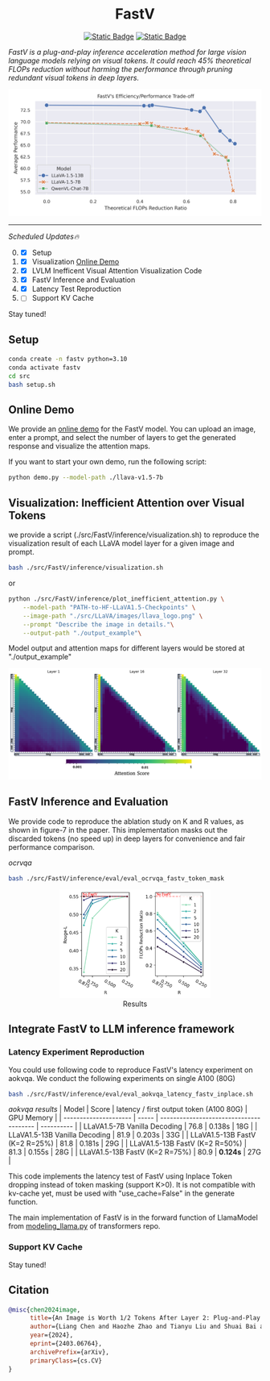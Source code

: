 <h1 align="center">FastV</h1>

<p align="center">
<a href="https://arxiv.org/abs/2403.06764">
<img alt="Static Badge" src="https://img.shields.io/badge/FastV-ArXiv-red"></a>

<a href="https://www.fastv.work/">
<img alt="Static Badge" src="https://img.shields.io/badge/Demo-Gradio-yellow"></a>
</p>

*FastV is a plug-and-play inference acceleration method for large vision language models relying on visual tokens. It could reach 45\% theoretical FLOPs reduction without harming the performance through pruning redundant visual tokens in deep layers.*

<div align=center>
<img width="600" src="./figs/fastv_tradeoff.png"/>
</div>

---
*Scheduled Updates🔥*

0. - [x] Setup
1. - [x] Visualization [Online Demo](https://www.fastv.work/)
2. - [x] LVLM Inefficent Visual Attention Visualization Code
3. - [x] FastV Inference and Evaluation
4. - [x] Latency Test Reproduction
5. - [ ] Support KV Cache

Stay tuned!

## Setup
```bash
conda create -n fastv python=3.10
conda activate fastv
cd src
bash setup.sh
```


## Online Demo

We provide an [online demo](https://www.fastv.work/) for the FastV model. You can upload an image, enter a prompt, and select the number of layers to get the generated response and visualize the attention maps.

If you want to start your own demo, run the following script:
```bash
python demo.py --model-path ./llava-v1.5-7b
```

## Visualization: Inefficient Attention over Visual Tokens 

we provide a script (./src/FastV/inference/visualization.sh) to reproduce the visualization result of each LLaVA model layer for a given image and prompt.

```bash
bash ./src/FastV/inference/visualization.sh
```
or
```bash
python ./src/FastV/inference/plot_inefficient_attention.py \
    --model-path "PATH-to-HF-LLaVA1.5-Checkpoints" \
    --image-path "./src/LLaVA/images/llava_logo.png" \
    --prompt "Describe the image in details."\
    --output-path "./output_example"\
```

Model output and attention maps for different layers would be stored at "./output_example"

<div align=center>
<img width="600" src="./figs/attn_map.png"/>
</div>

## FastV Inference and Evaluation

We provide code to reproduce the ablation study on K and R values, as shown in figure-7 in the paper. This implementation masks out the discarded tokens (no speed up) in deep layers for convenience and fair performance comparison.

*ocrvqa*
```bash
bash ./src/FastV/inference/eval/eval_ocrvqa_fastv_token_mask
```

<div align=center>
<img width="300" src="./figs/ablation_ocrvqa.png"/><br>
Results 
</div>


## Integrate FastV to LLM inference framework


### Latency Experiment Reproduction
You could use following code to reproduce FastV's latency experiment on aokvqa. We conduct the following experiments on single A100 (80G) 

```bash
bash ./src/FastV/inference/eval/eval_aokvqa_latency_fastv_inplace.sh
```

*aokvqa results*
| Model                 | Score | latency / first output token (A100 80G) | GPU Memory |
| --------------------- | ----- | --------------------------------------- | ---------- |
| LLaVA1.5-7B Vanilla Decoding   | 76.8  | 0.138s                                  | 18G        |
| LLaVA1.5-13B Vanilla Decoding  | 81.9  | 0.203s                                  | 33G        |
| LLaVA1.5-13B FastV (K=2 R=25%) | 81.8  | 0.181s                                  | 29G        |
| LLaVA1.5-13B FastV (K=2 R=50%) | 81.3  | 0.155s                                  | 28G        |
| LLaVA1.5-13B FastV (K=2 R=75%) | 80.9  | **0.124s**                                  | 27G        |

This code implements the latency test of FastV using Inplace Token dropping instead of token masking (support K>0). It is not compatible with kv-cache yet, must be used with "use_cache=False" in the generate function.

The main implementation of FastV is in the forward function of LlamaModel from [modeling_llama.py](https://github.com/pkunlp-icler/FastV/blob/36e71e90c6c8cd5f5de97eebfc2727a83b261327/src/transformers/src/transformers/models/llama/modeling_llama.py#L619) of transformers repo.

### Support KV Cache

Stay tuned!


## Citation
```bib
@misc{chen2024image,
      title={An Image is Worth 1/2 Tokens After Layer 2: Plug-and-Play Inference Acceleration for Large Vision-Language Models}, 
      author={Liang Chen and Haozhe Zhao and Tianyu Liu and Shuai Bai and Junyang Lin and Chang Zhou and Baobao Chang},
      year={2024},
      eprint={2403.06764},
      archivePrefix={arXiv},
      primaryClass={cs.CV}
}
```
